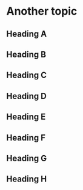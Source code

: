 # Another topic

## Heading A

## Heading B

## Heading C

## Heading D

## Heading E

## Heading F

## Heading G

## Heading H

